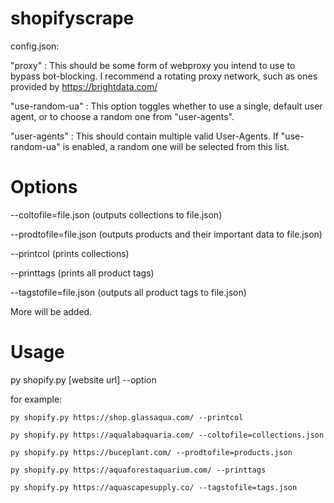 # shopifyscrape
config.json:

"proxy" : This should be some form of webproxy you intend to use to bypass bot-blocking. I recommend a rotating proxy network, such as ones provided by https://brightdata.com/

"use-random-ua" : This option toggles whether to use a single, default user agent, or to choose a random one from "user-agents".

"user-agents" : This should contain multiple valid User-Agents. If "use-random-ua" is enabled, a random one will be selected from this list.

# Options
--coltofile=file.json (outputs collections to file.json)

--prodtofile=file.json (outputs products and their important data to file.json)

--printcol (prints collections)

--printtags (prints all product tags)

--tagstofile=file.json (outputs all product tags to file.json)

More will be added.
# Usage
py shopify.py [website url] --option

for example:
```
py shopify.py https://shop.glassaqua.com/ --printcol
```
```
py shopify.py https://aqualabaquaria.com/ --coltofile=collections.json
```
```
py shopify.py https://buceplant.com/ --prodtofile=products.json
```
```
py shopify.py https://aquaforestaquarium.com/ --printtags
```
```
py shopify.py https://aquascapesupply.co/ --tagstofile=tags.json
```
